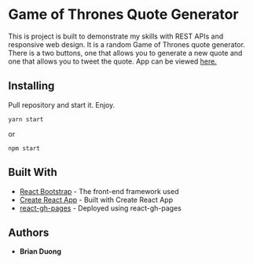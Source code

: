 # Game of Thrones Quote Generator

This is project is built to demonstrate my skills with REST APIs and responsive web design. It is a random Game of Thrones quote generator. There is a two buttons, one that allows you to generate a new quote and one that allows you to tweet the quote.
App can be viewed [here.](https://brianduongh.github.io/QuoteGenerator/)

## Installing

Pull repository and start it. Enjoy.

```
yarn start
```

or

```
npm start
```

## Built With

* [React Bootstrap](https://react-bootstrap.github.io/) - The front-end framework used
* [Create React App](https://github.com/facebook/create-react-app) - Built with Create React App
* [react-gh-pages](https://github.com/gitname/react-gh-pages) - Deployed using react-gh-pages

## Authors

* **Brian Duong**

